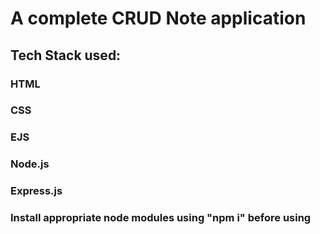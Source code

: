 # A complete CRUD Note application

## Tech Stack used:
### HTML
### CSS
### EJS
### Node.js
### Express.js

### Install appropriate node modules using "npm i" before using
